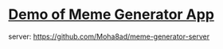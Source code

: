 # [Demo of Meme Generator App](https://asar-memeland.netlify.app)
server: https://github.com/Moha8ad/meme-generator-server
